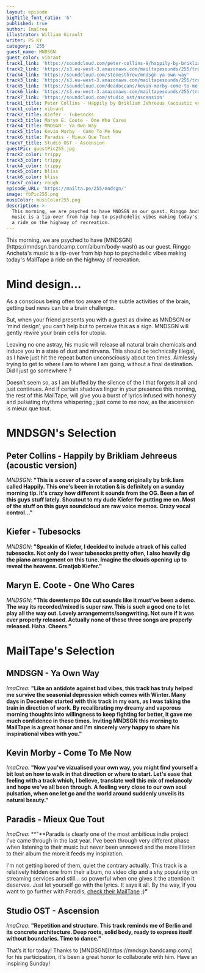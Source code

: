```yaml
---
layout: episode
bigTitle_font_ratio: '6'
published: true
author: ImaCrea
illustrator: William Girault
writer: PS KY
category: '255'
guest_name: MNDSGN
guest_color: vibrant
track1_link: 'https://soundcloud.com/peter-collins-9/happily-by-brikliam-jehreeus'
track2_link: 'https://s3.eu-west-3.amazonaws.com/mailtapesounds/255/track2.mp3'
track4_link: 'https://soundcloud.com/stonesthrow/mndsgn-ya-own-way'
track3_link: 'https://s3.eu-west-3.amazonaws.com/mailtapesounds/255/track3.mp3'
track5_link: 'https://soundcloud.com/deadoceans/kevin-morby-come-to-me-now'
track6_link: 'https://s3.eu-west-3.amazonaws.com/mailtapesounds/255/track6.mp3'
track7_link: 'https://soundcloud.com/studio_ost/ascension'
track1_title: Peter Collins - Happily by Brikliam Jehreeus (acoustic version)
track1_color: vibrant
track2_title: Kiefer - Tubesocks
track3_title: Maryn E. Coote - One Who Cares
track4_title: MNDSGN - Ya Own Way
track5_title: Kevin Morby - Come To Me Now
track6_title: Paradis - Mieux Que Tout
track7_title: Studio OST - Ascension
guestPic: guestPic255.jpg
track2_color: trippy
track3_color: trippy
track4_color: trippy
track5_color: bliss
track6_color: bliss
track7_color: rough
episode_URL: 'https://mailta.pe/255/mndsgn/'
image: fbPic255.png
musiColor: musiColor255.png
description: >-
  This morning, we are psyched to have MNDSGN as our guest. Ringgo Ancheta's
  music is a tip-over from hip hop to psychedelic vibes making today's MailTape
  a ride on the highway of recreation.
---
```

<p id="introduction">This morning, we are psyched to have [MNDSGN](https://mndsgn.bandcamp.com/album/body-wash) as our guest. Ringgo Ancheta's music is a tip-over from hip hop to psychedelic vibes making today's MailTape a ride on the highway of recreation.</p>

# Mind design...

As a conscious being often too aware of the subtle activities of the brain, getting bad news can be a brain challenge.

But, when your friend presents you with a guest as divine as MNDSGN or ‘mind design’, you can’t help but to perceive this as a sign. MNDSGN will gently rewire your brain cells for utopia.

Leaving no one astray, his music will release all natural brain chemicals and induce you in a state of dust and nirvana. This should be technically illegal, as I have just hit the repeat button unconsciously about ten times. Aimlessly trying to get to where I am to where I am going, without a final destination. Did I just go somewhere ? 

Doesn’t seem so, as I am bluffed by the silence of the I that forgets it all and just continues. And if certain shadows linger in your presence this morning, the rest of this MailTape, will give you a burst of lyrics infused with honesty and pulsating rhythms whispering ; just come to me now, as the ascension is mieux que tout.


# **MNDSGN's Selection**

## Peter Collins - Happily by Brikliam Jehreeus (acoustic version)
_MNDSGN_: **"**This is a cover of a cover of a song originally by brik.liam called Happily. This one's been in rotation & is definitely on a sunday morning tip. It's crazy how different it sounds from the OG. Been a fan of this guys stuff lately. Shoutout to my dude Kiefer for putting me on. Most of the stuff on this guys soundcloud are raw voice memos. Crazy vocal control...**"**

## Kiefer - Tubesocks
_MNDSGN_: **"**Speakin of Kiefer, I decided to include a track of his called tubesocks. Not only do I wear tubesocks pretty often, I also heavily dig the piano arrangement on this tune. Imagine the clouds opening up to reveal the heavens. Greatjob Kiefer.**"**

## Maryn E. Coote - One Who Cares
_MNDSGN_: **"**This downtempo 80s cut sounds like it must've been a demo. The way its recorded/mixed is super raw. This is such a good one to let play all the way out. Lovely arrangements/songwriting. Not sure if it was ever properly released. Actually none of these three songs are properly released. Haha. Cheers.**"**


# MailTape's Selection

## MNDSGN - Ya Own Way
_ImaCrea_: **"**Like an antidote against bad vibes, this track has truly helped me survive the seasonial depression which comes with Winter. Many days in December started with this track in my ears, as I was taking the train in direction of work. By recalibrating my dreamy and vaporous morning thoughts into willingness to keep fighting for better, it gave me much confidence in these times. Inviting MNDSGN this morning to MailTape is a great honor and I'm sincerely very happy to share his inspirational vibes with you.**"**

## Kevin Morby - Come To Me Now
_ImaCrea_: **"**Now you've vizualised your own way, you might find yourself a bit lost on how to walk in that direction or where to start. Let's ease that feeling with a track which, I believe, translate well this mix of melancoly and hope we've all been through. A feeling very close to our own soul pulsation, when one let go and the world around suddenly unveils its natural beauty.**"**

## Paradis - Mieux Que Tout
_ImaCrea_: **"**Paradis is clearly one of the most ambitious indie project I've came through in the last year. I've been through very different phase when listening to their music but never been unmoved and the more I listen to their album the more it feeds my inspiration.

I'm not getting bored of them, quiet the contrary actually. This track is a relatively hidden one from their album, no video clip and a shy popularity on streaming services and still... so powerful when one gives it the attention it deserves. Just let yourself go with the lyrics. It says it all. By the way, if you want to go further with Paradis, [check their MailTape](https://mailta.pe/172/paradis/) ;)**"**

## Studio OST - Ascension
_ImaCrea_: **"**Repetition and structure. This track reminds me of Berlin and its concrete architecture. Deep roots, solid body, ready to express itself without boundaries. Time to dance.**"**

<p id="outroduction">That’s it for today! Thanks to [MNDSGN](https://mndsgn.bandcamp.com/) for his participation, it's been a great honor to collaborate with him. Have an inspiring Sunday!</p>
